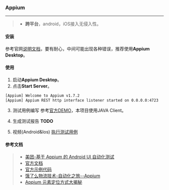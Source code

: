 ### Appium
---
> - **跨平台**，android，iOS接入无侵入性。

#### 安装
参考官网[说明文档](https://github.com/appium/appium/blob/master/docs/en/about-appium/getting-started.md)，要有耐心，中间可能出现各种错误，推荐使用**Appium Desktop**。
#### 使用
1. 启动**Appium Desktop**。
2. 点击**Start Server**。
```bash
[Appium] Welcome to Appium v1.7.2
[Appium] Appium REST http interface listener started on 0.0.0.0:4723
```
3. 测试用例编写
参考[官方DEMO](https://github.com/appium/appium/blob/master/docs/en/about-appium/appium-clients.md)，本项目使用JAVA Client。

4. 生成测试报告 **TODO**

5. 视频(Android&Ios)
[执行测试用例](https://youtu.be/XQRgkCn6c8c)

#### 参考文档
> - [美团-基于 Appium 的 Android UI 自动化测试](https://tech.meituan.com/appium-mock-test.html)
> - [官方文档](https://github.com/appium/appium)
> - [官方示例代码](https://github.com/appium/sample-code)
> - [饿了么物流技术-自动化之旅--Appium](http://lrd.ele.me/2017/02/17/%E8%87%AA%E5%8A%A8%E5%8C%96%E4%B9%8B%E6%97%85--Appium/)
> - [Appium 元素定位方式大揭秘](https://juejin.im/post/5997dff7f265da24921b170d)
